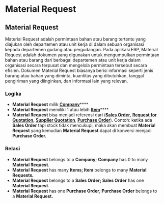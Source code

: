 # Material Request

## Material Request

Material Request adalah permintaan bahan atau barang tertentu yang diajukan oleh departemen atau unit kerja di dalam sebuah organisasi kepada departemen gudang atau pergudangan. Pada aplikasi ERP, Material Request adalah dokumen yang digunakan untuk mengumpulkan permintaan bahan atau barang dari berbagai departemen atau unit kerja dalam organisasi secara terpusat dan mengelola permintaan tersebut secara efisien. Dokumen Material Request biasanya berisi informasi seperti jenis barang atau bahan yang diminta, kuantitas yang dibutuhkan, tanggal pengiriman yang diinginkan, dan informasi lain yang relevan.

### Logika

* **Material Request** milik [**Company**](../../core-concept.md#company-perusahaan)****
* **Material Request** memiliki 1 atau lebih [**Item**](../basic/item.md)****
* **Material Request** bisa menjadi referensi dari ([**Sales Order**](../../selling-concept/sales-order.md), [**Request for Quotation**](../../buying-concept/request-for-quotation.md), [**Supplier Quotation**](../../buying-concept/supplier-quotation.md), [**Purchase Order**](../../buying-concept/purchase-order.md)). Contoh: ketika ada **Sales Order** tapi stock tidak mencukupi, maka akan membuat **Material Request** yang kemudian **Material Request** dapat di konversi menjadi **Purchase Order.**

### Relasi

* **Material Request** belongs to a **Company**; **Company** has 0 to many **Material Request**.
* **Material Request** has many **Items; Item** belongs to many **Material Requests.**
* **Material Request** belongs to a **Sales Order; Sales Order** has one **Material Request.**
* **Material Request** has one **Purchase Order; Purchase Order** belongs to a **Material Request.**

